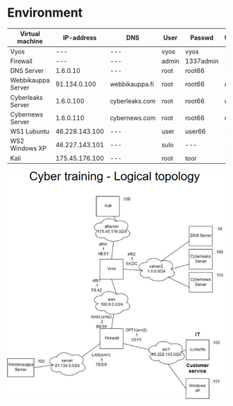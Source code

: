 # Environment

|Virtual machine|IP-address|DNS|User|Passwd|User2|Passwd2|WPUser|WPPasswd|
|---|---|---|---|---|---|---|---|---|
|Vyos|---|---|vyos|vyos|---|---|---|---|
|Firewall|---|---|admin|1337admin|---|---|---|---|
|DNS Server|1.6.0.10|---|root|root66|---|---|---|---|
|Webbikauppa Server|91.134.0.100|webbikauppa.fi|root|root66|user|user66|root|root66|
|Cyberleaks Server|1.6.0.100|cyberleaks.com|root|root66|user|user66|rott|root66|
|Cybernews Server|1.6.0.110|cybernews.com|root|root66|user|user66|root|root66|
|WS1 Lubuntu|46.228.143.100|---|user|user66|---|---|---|---|
|WS2 Windows XP|46.227.143.101|---|sulo|---|---|---|---|---|
|Kali|175.45.176.100|---|root|toor|---|---|---|---|


![Topology](images/topologia6.jpg)
